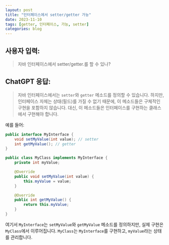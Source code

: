 ```yaml
---
layout: post
title: "인터페이스에서 setter/getter 가능"
date: 2023-11-10
tags: [getter, 인터페이스, 가능, setter]
categories: blog
---
```


## 사용자 입력:
> 자바 인터페이스에서 setter/getter.를 할 수 있나?

## ChatGPT 응답:
> 자바 인터페이스에서는 `setter`와 `getter` 메소드를 정의할 수 있습니다. 하지만, 인터페이스 자체는 상태(필드)를 가질 수 없기 때문에, 이 메소드들은 구체적인 구현을 포함하지 않습니다. 대신, 이 메소드들은 인터페이스를 구현하는 클래스에서 구현해야 합니다.

예를 들어:

```java
public interface MyInterface {
    void setMyValue(int value); // setter
    int getMyValue(); // getter
}

public class MyClass implements MyInterface {
    private int myValue;

    @Override
    public void setMyValue(int value) {
        this.myValue = value;
    }

    @Override
    public int getMyValue() {
        return this.myValue;
    }
}
```

여기서 `MyInterface`는 `setMyValue`와 `getMyValue` 메소드를 정의하지만, 실제 구현은 `MyClass`에서 이루어집니다. `MyClass`는 `MyInterface`를 구현하고, `myValue`라는 상태를 관리합니다.

